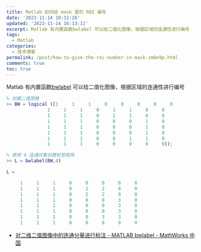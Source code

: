 ```yaml
---
title: Matlab 如何给 mask 里的 ROI 编号
date: '2023-11-14 10:32:26'
updated: '2023-11-14 16:13:11'
excerpt: Matlab 有内置函数bwlabel 可以给二值化图像，根据区域的连通性进行编号
tags:
  - Matlab
categories:
  - 技术博客
permalink: /post/how-to-give-the-roi-number-in-mask-zm8e9p.html
comments: true
toc: true
---
```




Matlab 有内置函数[bwlabel](https://ww2.mathworks.cn/help/images/ref/bwlabel.html) 可以给二值化图像，根据区域的连通性进行编号

```matlab
% 创建二值图像
>> BW = logical ([1     1     1     0     0     0     0     0
               1     1     1     0     1     1     0     0
               1     1     1     0     1     1     0     0
               1     1     1     0     0     0     1     0
               1     1     1     0     0     0     1     0
               1     1     1     0     0     0     1     0
               1     1     1     0     0     1     1     0
               1     1     1     0     0     0     0     0]);

% 使用 4 连通对象创建标签矩阵
>> L = bwlabel(BW,4)

L =

     1     1     1     0     0     0     0     0
     1     1     1     0     2     2     0     0
     1     1     1     0     2     2     0     0
     1     1     1     0     0     0     3     0
     1     1     1     0     0     0     3     0
     1     1     1     0     0     0     3     0
     1     1     1     0     0     3     3     0
     1     1     1     0     0     0     0     0
```

* [对二维二值图像中的连通分量进行标注 - MATLAB bwlabel - MathWorks 中国](https://ww2.mathworks.cn/help/images/ref/bwlabel.html)
